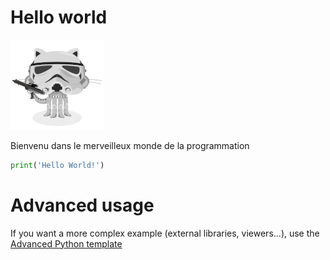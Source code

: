 # Hello world


![Minion](../img/stormtroopocat.png)


Bienvenu dans le merveilleux monde de la programmation


```python runnable
print('Hello World!')
```


# Advanced usage

If you want a more complex example (external libraries, viewers...), use the [Advanced Python template](https://tech.io/select-repo/429)

